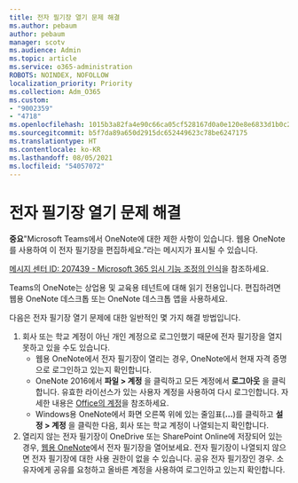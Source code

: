 ```yaml
---
title: 전자 필기장 열기 문제 해결
ms.author: pebaum
author: pebaum
manager: scotv
ms.audience: Admin
ms.topic: article
ms.service: o365-administration
ROBOTS: NOINDEX, NOFOLLOW
localization_priority: Priority
ms.collection: Adm_O365
ms.custom:
- "9002359"
- "4718"
ms.openlocfilehash: 1015b3a82fa4e90c66ca05cf528167d0a0e120e8e6833d1b0c21948f453436b8
ms.sourcegitcommit: b5f7da89a650d2915dc652449623c78be6247175
ms.translationtype: HT
ms.contentlocale: ko-KR
ms.lasthandoff: 08/05/2021
ms.locfileid: "54057072"
---
```

# <a name="fix-issues-with-opening-notebooks"></a>전자 필기장 열기 문제 해결

**중요**"Microsoft Teams에서 OneNote에 대한 제한 사항이 있습니다. 웹용 OneNote를 사용하여 이 전자 필기장을 편집하세요.”라는 메시지가 표시될 수 있습니다.

[메시지 센터 ID: 207439 - Microsoft 365 임시 기능 조정의 인식](https://admin.microsoft.com/Adminportal/Home?source=applauncher#MessageCenter?id=MC207439)을 참조하세요.

Teams의 OneNote는 상업용 및 교육용 테넌트에 대해 읽기 전용입니다. 편집하려면 웹용 OneNote 데스크톱 또는 OneNote 데스크톱 앱을 사용하세요.

다음은 전자 필기장 열기 문제에 대한 일반적인 몇 가지 해결 방법입니다.

1. 회사 또는 학교 계정이 아닌 개인 계정으로 로그인했기 때문에 전자 필기장을 열지못하고 있을 수도 있습니다.
    - 웹용 OneNote에서 전자 필기장이 열리는 경우, OneNote에서 현재 자격 증명으로 로그인하고 있는지 확인합니다.
    - OneNote 2016에서 **파일 > 계정** 을 클릭하고 모든 계정에서 **로그아웃** 을 클릭합니다. 유효한 라이선스가 있는 사용자 계정을 사용하여 다시 로그인합니다. 자세한 내용은 [Office의 계정](https://support.office.com/article/accounts-in-office-628ea040-f265-49de-b986-be09c3ebf8a9)을 참조하세요. 
    - Windows용 OneNote에서 화면 오른쪽 위에 있는 줄임표(**...**)를 클릭하고 **설정 > 계정** 을 클릭한 다음, 회사 또는 학교 계정이 나열되는지 확인합니다. 
2. 열리지 않는 전자 필기장이 OneDrive 또는 SharePoint Online에 저장되어 있는 경우, [웹용 OneNote](https://onenote.com)에서 전자 필기장을 열어보세요. 전자 필기장이 나열되지 않으면 전자 필기장에 대한 사용 권한이 없을 수 있습니다. 공유 전자 필기장인 경우. 소유자에게 공유를 요청하고 올바른 계정을 사용하여 로그인하고 있는지 확인합니다.
